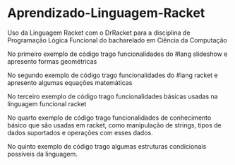 # Aprendizado-Linguagem-Racket

Uso da Linguagem Racket com o DrRacket para a disciplina de Programação Lógica Funcional do bacharelado em Ciência da Computação

No primeiro exemplo de código trago funcionalidades do #lang slideshow e apresento formas geométricas

No segundo exemplo de código trago funcionalidades do #lang racket e apresento algumas equações matemáticas

No terceiro exemplo de código trago funcionalidades básicas usadas na linguagem funcional racket

No quarto exemplo de código trago funcionalidades de conhecimento básico que são usadas em racket, como manipulação de strings, tipos de dados suportados e operações com esses dados.

No quinto exemplo de código trago algumas estruturas condicionais possíveis da linguagem.
